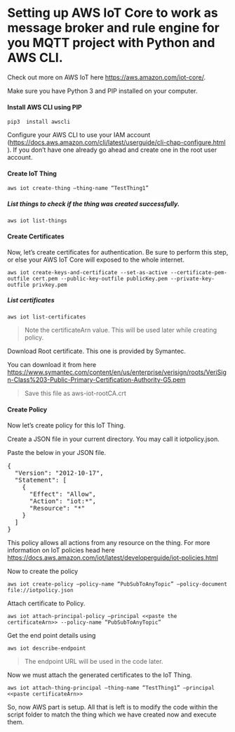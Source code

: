 # Setting up AWS IoT Core to work as message broker and rule engine for you MQTT project with Python and AWS CLI.

Check out more on AWS IoT here https://aws.amazon.com/iot-core/.

Make sure you have Python 3 and PIP installed on your computer.
#### Install AWS CLI using PIP

`
pip3  install awscli
`

Configure your AWS CLI to use your IAM account (https://docs.aws.amazon.com/cli/latest/userguide/cli-chap-configure.html ). If you don’t have one already go ahead and create one in the root user account.

#### Create IoT Thing

`
aws iot create-thing –thing-name “TestThing1”
`

##### List things to check if the thing was created successfully.

`
aws iot list-things
`

#### Create Certificates
Now, let’s create certificates for authentication. Be sure to perform this step, or else your AWS IoT Core will exposed to the whole internet.

`
aws iot create-keys-and-certificate --set-as-active --certificate-pem-outfile cert.pem --public-key-outfile publicKey.pem --private-key-outfile privkey.pem
`

##### List certificates 

`
aws iot list-certificates
`

> Note the certificateArn value. This will be used later while creating policy.

Download Root certificate. This one is provided by Symantec.

You can download it from here https://www.symantec.com/content/en/us/enterprise/verisign/roots/VeriSign-Class%203-Public-Primary-Certification-Authority-G5.pem

> Save this file as aws-iot-rootCA.crt

#### Create Policy
Now let’s create policy for this IoT Thing.

Create a JSON file in your current directory. You may call it iotpolicy.json.

Paste the below in your JSON file.

<pre>
{
  "Version": "2012-10-17",
  "Statement": [
    {
      "Effect": "Allow",
      "Action": "iot:*",
      "Resource": "*"
    }
  ]
}
</pre>

This policy allows all actions from any resource on the thing. For more information on IoT policies head here https://docs.aws.amazon.com/iot/latest/developerguide/iot-policies.html 

Now to create the policy

`
aws iot create-policy –policy-name “PubSubToAnyTopic” –policy-document file://iotpolicy.json
`

Attach certificate to Policy.

`
aws iot attach-principal-policy –principal <<paste the certificateArn>> --policy-name “PubSubToAnyTopic”
`

Get the end point details using

`
aws iot describe-endpoint
`

> The endpoint URL will be used in the code later.

Now we must attach the generated certificates to the IoT Thing.

`
aws iot attach-thing-principal –thing-name “TestThing1” –principal <<paste certificateArn>>
`

So, now AWS part is setup. All that is left is to modify the code within the script folder to match the thing which we have created now and execute them.
